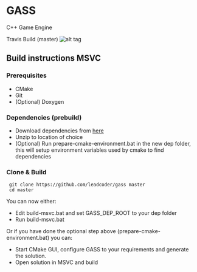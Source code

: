 # GASS
C++ Game Engine

Travis Build (master) ![alt tag](https://travis-ci.org/leadcoder/gass)

## Build instructions MSVC
### Prerequisites
  - CMake
  - Git
  - (Optional) Doxygen
  
### Dependencies (prebuild)
  - Download dependencies from [here](https://www.dropbox.com/sh/ccvd9nfr3ef203g/AACfPrh5gLeGyMDkESLpG3E8a?dl=0)
  - Unzip to location of choice    
  - (Optional) Run prepare-cmake-environment.bat in the new dep folder, this will setup environment variables used by cmake to find dependencies

### Clone & Build
```
 git clone https://github.com/leadcoder/gass master
 cd master
```
You can now either:
- Edit build-msvc.bat and set GASS_DEP_ROOT to your dep folder
- Run build-msvc.bat

Or if you have done the optional step above (prepare-cmake-environment.bat) you can:
  - Start CMake GUI, configure GASS to your requirements and generate the solution.
  - Open solution in MSVC and build

